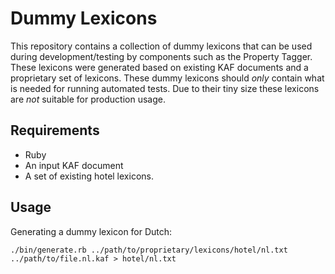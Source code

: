 # Dummy Lexicons

This repository contains a collection of dummy lexicons that can be used during
development/testing by components such as the Property Tagger. These lexicons
were generated based on existing KAF documents and a proprietary set of
lexicons. These dummy lexicons should _only_ contain what is needed for running
automated tests. Due to their tiny size these lexicons are _not_ suitable for
production usage.

## Requirements

* Ruby
* An input KAF document
* A set of existing hotel lexicons.

## Usage

Generating a dummy lexicon for Dutch:

    ./bin/generate.rb ../path/to/proprietary/lexicons/hotel/nl.txt ../path/to/file.nl.kaf > hotel/nl.txt

